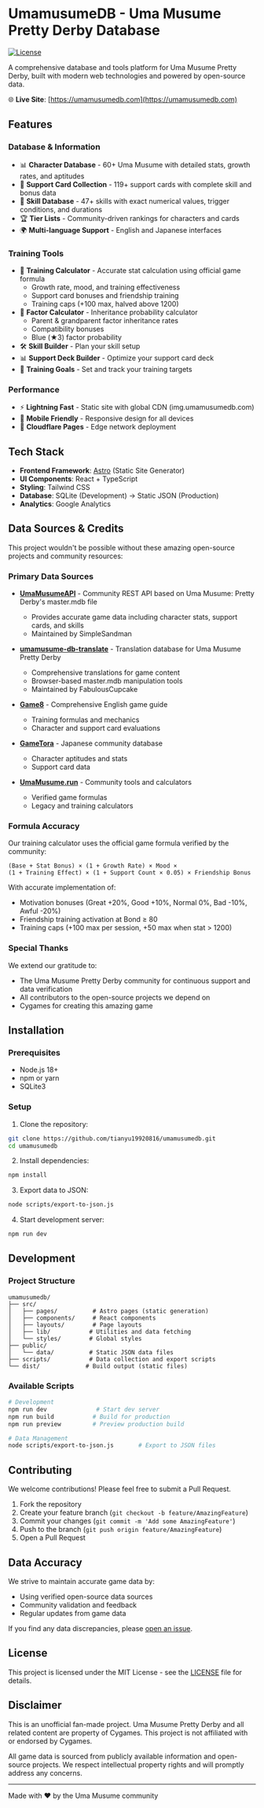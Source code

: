 # UmamusumeDB - Uma Musume Pretty Derby Database

[![License](https://img.shields.io/badge/License-MIT-blue.svg)](LICENSE)

A comprehensive database and tools platform for Uma Musume Pretty Derby, built with modern web technologies and powered by open-source data.

🌐 **Live Site**: [https://umamusumedb.com](https://umamusumedb.com)

## Features

### Database & Information
- 📊 **Character Database** - 60+ Uma Musume with detailed stats, growth rates, and aptitudes
- 🎴 **Support Card Collection** - 119+ support cards with complete skill and bonus data
- 🎯 **Skill Database** - 47+ skills with exact numerical values, trigger conditions, and durations
- 🏆 **Tier Lists** - Community-driven rankings for characters and cards
- 🌍 **Multi-language Support** - English and Japanese interfaces

### Training Tools
- 🧮 **Training Calculator** - Accurate stat calculation using official game formula
  - Growth rate, mood, and training effectiveness
  - Support card bonuses and friendship training
  - Training caps (+100 max, halved above 1200)
- 🧬 **Factor Calculator** - Inheritance probability calculator
  - Parent & grandparent factor inheritance rates
  - Compatibility bonuses
  - Blue (★3) factor probability
- 🛠️ **Skill Builder** - Plan your skill setup
- 📊 **Support Deck Builder** - Optimize your support card deck
- 🎯 **Training Goals** - Set and track your training targets

### Performance
- ⚡ **Lightning Fast** - Static site with global CDN (img.umamusumedb.com)
- 📱 **Mobile Friendly** - Responsive design for all devices
- 🚀 **Cloudflare Pages** - Edge network deployment

## Tech Stack

- **Frontend Framework**: [Astro](https://astro.build) (Static Site Generator)
- **UI Components**: React + TypeScript
- **Styling**: Tailwind CSS
- **Database**: SQLite (Development) → Static JSON (Production)
- **Analytics**: Google Analytics

## Data Sources & Credits

This project wouldn't be possible without these amazing open-source projects and community resources:

### Primary Data Sources

- **[UmaMusumeAPI](https://github.com/SimpleSandman/UmaMusumeAPI)** - Community REST API based on Uma Musume: Pretty Derby's master.mdb file
  - Provides accurate game data including character stats, support cards, and skills
  - Maintained by SimpleSandman

- **[umamusume-db-translate](https://github.com/FabulousCupcake/umamusume-db-translate)** - Translation database for Uma Musume Pretty Derby
  - Comprehensive translations for game content
  - Browser-based master.mdb manipulation tools
  - Maintained by FabulousCupcake

- **[Game8](https://game8.co/games/Umamusume-Pretty-Derby/)** - Comprehensive English game guide
  - Training formulas and mechanics
  - Character and support card evaluations

- **[GameTora](https://gametora.com/umamusume/)** - Japanese community database
  - Character aptitudes and stats
  - Support card data

- **[UmaMusume.run](https://umamusume.run/)** - Community tools and calculators
  - Verified game formulas
  - Legacy and training calculators

### Formula Accuracy

Our training calculator uses the official game formula verified by the community:

```
(Base + Stat Bonus) × (1 + Growth Rate) × Mood ×
(1 + Training Effect) × (1 + Support Count × 0.05) × Friendship Bonus
```

With accurate implementation of:
- Motivation bonuses (Great +20%, Good +10%, Normal 0%, Bad -10%, Awful -20%)
- Friendship training activation at Bond ≥ 80
- Training caps (+100 max per session, +50 max when stat > 1200)

### Special Thanks

We extend our gratitude to:
- The Uma Musume Pretty Derby community for continuous support and data verification
- All contributors to the open-source projects we depend on
- Cygames for creating this amazing game

## Installation

### Prerequisites

- Node.js 18+ 
- npm or yarn
- SQLite3

### Setup

1. Clone the repository:
```bash
git clone https://github.com/tianyu19920816/umamusumedb.git
cd umamusumedb
```

2. Install dependencies:
```bash
npm install
```

3. Export data to JSON:
```bash
node scripts/export-to-json.js
```

4. Start development server:
```bash
npm run dev
```

## Development

### Project Structure

```
umamusumedb/
├── src/
│   ├── pages/          # Astro pages (static generation)
│   ├── components/     # React components
│   ├── layouts/        # Page layouts
│   ├── lib/           # Utilities and data fetching
│   └── styles/        # Global styles
├── public/
│   └── data/          # Static JSON data files
├── scripts/           # Data collection and export scripts
└── dist/             # Build output (static files)
```

### Available Scripts

```bash
# Development
npm run dev              # Start dev server
npm run build           # Build for production
npm run preview         # Preview production build

# Data Management
node scripts/export-to-json.js       # Export to JSON files
```

## Contributing

We welcome contributions! Please feel free to submit a Pull Request.

1. Fork the repository
2. Create your feature branch (`git checkout -b feature/AmazingFeature`)
3. Commit your changes (`git commit -m 'Add some AmazingFeature'`)
4. Push to the branch (`git push origin feature/AmazingFeature`)
5. Open a Pull Request

## Data Accuracy

We strive to maintain accurate game data by:
- Using verified open-source data sources
- Community validation and feedback
- Regular updates from game data

If you find any data discrepancies, please [open an issue](https://github.com/tianyu19920816/umamusumedb/issues).

## License

This project is licensed under the MIT License - see the [LICENSE](LICENSE) file for details.

## Disclaimer

This is an unofficial fan-made project. Uma Musume Pretty Derby and all related content are property of Cygames. This project is not affiliated with or endorsed by Cygames.

All game data is sourced from publicly available information and open-source projects. We respect intellectual property rights and will promptly address any concerns.

---

Made with ❤️ by the Uma Musume community